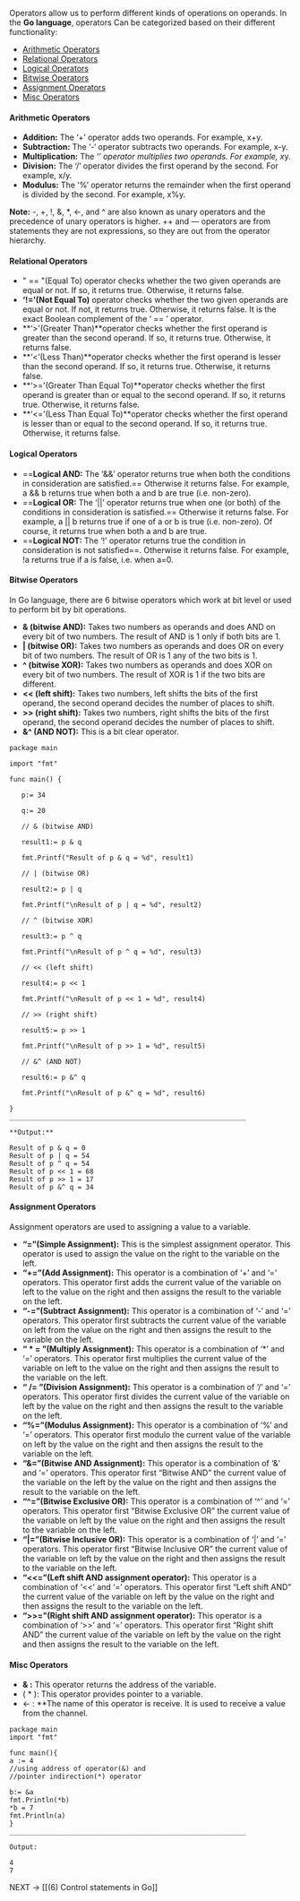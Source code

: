 Operators allow us to perform different kinds of operations on operands. In the **Go language**, operators Can be categorized based on their different functionality:

- [Arithmetic Operators](https://www.geeksforgeeks.org/go-operators/#Arithmetic%20Operators)
- [Relational Operators](https://www.geeksforgeeks.org/go-operators/#Relational%20Operators)
- [Logical Operators](https://www.geeksforgeeks.org/go-operators/#Logical%20Operators)
- [Bitwise Operators](https://www.geeksforgeeks.org/go-operators/#Bitwise%20Operators)
- [Assignment Operators](https://www.geeksforgeeks.org/go-operators/#Assignment%20Operators)
- [Misc Operators](https://www.geeksforgeeks.org/go-operators/#Misc%20Operators)

#### Arithmetic Operators
- **Addition:** The ‘+’ operator adds two operands. For example, x+y.
- **Subtraction:** The ‘-‘ operator subtracts two operands. For example, x-y.
- **Multiplication:** The ‘*’ operator multiplies two operands. For example, x*y.
- **Division:** The ‘/’ operator divides the first operand by the second. For example, x/y.
- **Modulus:** The ‘%’ operator returns the remainder when the first operand is divided by the second. For example, x%y.

**Note:** -, +, !, &, *, <-, and ^ are also known as unary operators and the precedence of unary operators is higher. ++ and — operators are from statements they are not expressions, so they are out from the operator hierarchy.

#### Relational Operators
- " == "(Equal To) operator checks whether the two given operands are equal or not. If so, it returns true. Otherwise, it returns false.
- **‘!='(Not Equal To)** operator checks whether the two given operands are equal or not. If not, it returns true. Otherwise, it returns false. It is the exact Boolean complement of the ‘ == ’ operator. 
- **‘>'(Greater Than)**operator checks whether the first operand is greater than the second operand. If so, it returns true. Otherwise, it returns false. 
- **‘<‘(Less Than)**operator checks whether the first operand is lesser than the second operand. If so, it returns true. Otherwise, it returns false. 
- **‘>='(Greater Than Equal To)**operator checks whether the first operand is greater than or equal to the second operand. If so, it returns true. Otherwise, it returns false. 
- **‘<='(Less Than Equal To)**operator checks whether the first operand is lesser than or equal to the second operand. If so, it returns true. Otherwise, it returns false. 

#### Logical Operators
- ==**Logical AND:** The ‘&&’ operator returns true when both the conditions in consideration are satisfied.== Otherwise it returns false. For example, a && b returns true when both a and b are true (i.e. non-zero).
- ==**Logical OR:** The ‘||’ operator returns true when one (or both) of the conditions in consideration is satisfied.== Otherwise it returns false. For example, a || b returns true if one of a or b is true (i.e. non-zero). Of course, it returns true when both a and b are true.
- ==**Logical NOT:** The ‘!’ operator returns true the condition in consideration is not satisfied==. Otherwise it returns false. For example, !a returns true if a is false, i.e. when a=0.

#### Bitwise Operators
In Go language, there are 6 bitwise operators which work at bit level or used to perform bit by bit operations.
- **& (bitwise AND):** Takes two numbers as operands and does AND on every bit of two numbers. The result of AND is 1 only if both bits are 1.
- **| (bitwise OR):** Takes two numbers as operands and does OR on every bit of two numbers. The result of OR is 1 any of the two bits is 1.
- **^ (bitwise XOR):** Takes two numbers as operands and does XOR on every bit of two numbers. The result of XOR is 1 if the two bits are different.
- **<< (left shift):** Takes two numbers, left shifts the bits of the first operand, the second operand decides the number of places to shift.
- **>> (right shift):** Takes two numbers, right shifts the bits of the first operand, the second operand decides the number of places to shift.
- **&^ (AND NOT):** This is a bit clear operator.

```
package main

import "fmt"

func main() {

   p:= 34

   q:= 20

   // & (bitwise AND)

   result1:= p & q

   fmt.Printf("Result of p & q = %d", result1)

   // | (bitwise OR)

   result2:= p | q

   fmt.Printf("\nResult of p | q = %d", result2)

   // ^ (bitwise XOR)

   result3:= p ^ q

   fmt.Printf("\nResult of p ^ q = %d", result3)

   // << (left shift)

   result4:= p << 1

   fmt.Printf("\nResult of p << 1 = %d", result4)

   // >> (right shift)

   result5:= p >> 1

   fmt.Printf("\nResult of p >> 1 = %d", result5)

   // &^ (AND NOT)
 
   result6:= p &^ q

   fmt.Printf("\nResult of p &^ q = %d", result6)

}
___________________________________________________________
```
```
**Output:** 

Result of p & q = 0
Result of p | q = 54
Result of p ^ q = 54
Result of p << 1 = 68
Result of p >> 1 = 17
Result of p &^ q = 34

```


#### Assignment Operators
Assignment operators are used to assigning a value to a variable.

- **“=”(Simple Assignment):** This is the simplest assignment operator. This operator is used to assign the value on the right to the variable on the left.
- **“+=”(Add Assignment):** This operator is a combination of ‘+’ and ‘=’ operators. This operator first adds the current value of the variable on left to the value on the right and then assigns the result to the variable on the left.
- **“-=”(Subtract Assignment):** This operator is a combination of ‘-‘ and ‘=’ operators. This operator first subtracts the current value of the variable on left from the value on the right and then assigns the result to the variable on the left.
- **“ * = ”(Multiply Assignment):** This operator is a combination of ‘*’ and ‘=’ operators. This operator first multiplies the current value of the variable on left to the value on the right and then assigns the result to the variable on the left.
- **“ /= ”(Division Assignment):** This operator is a combination of ‘/’ and ‘=’ operators. This operator first divides the current value of the variable on left by the value on the right and then assigns the result to the variable on the left.
- **“%=”(Modulus Assignment):** This operator is a combination of ‘%’ and ‘=’ operators. This operator first modulo the current value of the variable on left by the value on the right and then assigns the result to the variable on the left.
- **“&=”(Bitwise AND Assignment):** This operator is a combination of ‘&’ and ‘=’ operators. This operator first “Bitwise AND” the current value of the variable on the left by the value on the right and then assigns the result to the variable on the left.
- **“^=”(Bitwise Exclusive OR):** This operator is a combination of ‘^’ and ‘=’ operators. This operator first “Bitwise Exclusive OR” the current value of the variable on left by the value on the right and then assigns the result to the variable on the left.
- **“|=”(Bitwise Inclusive OR):** This operator is a combination of ‘|’ and ‘=’ operators. This operator first “Bitwise Inclusive OR” the current value of the variable on left by the value on the right and then assigns the result to the variable on the left.
- **“<<=”(Left shift AND assignment operator):** This operator is a combination of ‘<<’ and ‘=’ operators. This operator first “Left shift AND” the current value of the variable on left by the value on the right and then assigns the result to the variable on the left.
- **“>>=”(Right shift AND assignment operator):** This operator is a combination of ‘>>’ and ‘=’ operators. This operator first “Right shift AND” the current value of the variable on left by the value on the right and then assigns the result to the variable on the left.

#### Misc Operators
- **& :** This operator returns the address of the variable.
- ( * ): This operator provides pointer to a variable.
- <- : **The name of this operator is receive. It is used to receive a value from the channel.
```
package main
import "fmt"

func main(){
a := 4
//using address of operator(&) and
//pointer indirection(*) operator

b:= &a
fmt.Println(*b)
*b = 7
fmt.Println(a)
}
___________________________________________________________

Output:

4
7
```

NEXT -> [[(6) Control statements in Go]]